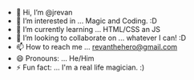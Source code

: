 - 👋 Hi, I’m @jrevan
- 👀 I’m interested in ... Magic and Coding. :D
- 🌱 I’m currently learning ... HTML/CSS an JS
- 💞️ I’m looking to collaborate on ... whatever I can! :D 
- 📫 How to reach me ... revanthehero@gmail.com
- 😄 Pronouns: ... He/Him
- ⚡ Fun fact: ... I'm a real life magician. :) 

<!---
jrevan/jrevan is a ✨ special ✨ repository because its `README.md` (this file) appears on your GitHub profile.
You can click the Preview link to take a look at your changes.
--->
